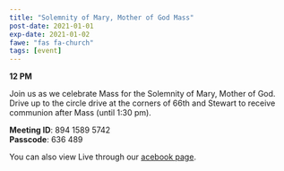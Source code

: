```yaml
---
title: "Solemnity of Mary, Mother of God Mass"
post-date: 2021-01-01
exp-date: 2021-01-02
fawe: "fas fa-church"
tags: [event]
---
```

**12 PM**

Join us as we celebrate Mass for the Solemnity of Mary, Mother of God. Drive up to the circle drive at the corners of 66th and Stewart to receive communion after Mass (until 1:30 pm).

<p class="text-danger"><b>Meeting ID</b>: 894 1589 5742
<br>
<b>Passcode</b>: 636 489
</p>

You can also view Live through our <a href="https://www.facebook.com/SBAParish" target="_blank"><span class="fab fa-facebook fa-2x wow flash" data-wow-delay="5s"></span>acebook page</a>.